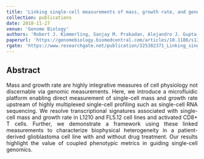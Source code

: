 ```yaml
---
title: 'Linking single-cell measurements of mass, growth rate, and gene expression'
collection: publications
date: 2018-11-27
venue: 'Genome Biology'
authors: 'Robert J. Kimmerling, Sanjay M. Prakadan, Alejandro J. Gupta, Nicholas L. Calistri, Mark M. Stevens, Selim Olcum, Nathan Cermak, Riley S. Drake, Kristine Pelton, Frederik De Smet, Keith L. Ligon, Alex K. Shalek, Scott R. Manalis '
paperurl: 'https://genomebiology.biomedcentral.com/articles/10.1186/s13059-018-1576-0'
rgate: 'https://www.researchgate.net/publication/325382371_Linking_single-cell_measurements_of_mass_growth_rate_and_gene_expression'
---
```


<h2> Abstract </h2>
<p align= "justify">
Mass and growth rate are highly integrative measures of cell physiology not discernable via genomic measurements. Here, we introduce a microfluidic platform enabling direct measurement of single-cell mass and growth rate upstream of highly multiplexed single-cell profiling such as single-cell RNA sequencing. We resolve transcriptional signatures associated with single-cell mass and growth rate in L1210 and FL5.12 cell lines and activated CD8+ T cells. Further, we demonstrate a framework using these linked measurements to characterize biophysical heterogeneity in a patient-derived glioblastoma cell line with and without drug treatment. Our results highlight the value of coupled phenotypic metrics in guiding single-cell genomics.
